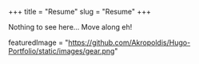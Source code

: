 +++
title = "Resume"
slug = "Resume"
+++

Nothing to see here... Move along eh!

featuredImage = "https://github.com/Akropoldis/Hugo-Portfolio/static/images/gear.png"